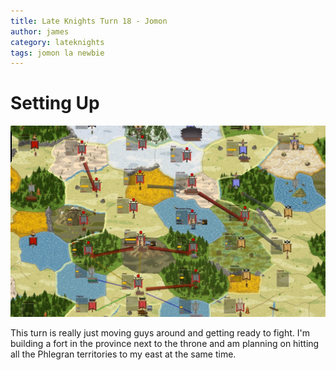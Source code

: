 ```yaml
---
title: Late Knights Turn 18 - Jomon
author: james
category: lateknights
tags: jomon la newbie
---
```


# Setting Up

![Orders](/assets/images/jomon_18001.jpg)

This turn is really just moving guys around and getting ready to fight. I'm building a fort in the province next to the throne and am planning on hitting all the Phlegran territories to my east at the same time.
